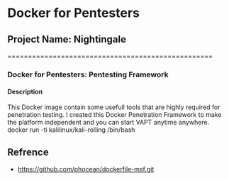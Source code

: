 # Docker for Pentesters
## Project Name: Nightingale
==================================================
### Docker for Pentesters: Pentesting Framework 

#### Description
This Docker image contain some usefull tools that are highly required for penetration testing. I created this Docker Penetration Framework to make the platform independent and you can start VAPT anytime anywhere. 
docker run -ti kalilinux/kali-rolling /bin/bash



## Refrence 
- https://github.com/phocean/dockerfile-msf.git